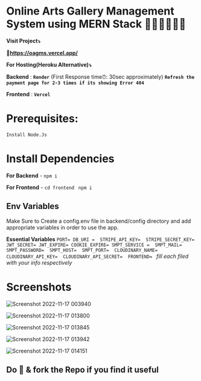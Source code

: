 # Online Arts Gallery Management System using MERN Stack 👨‍🎨👨‍🎨👨‍🎨

**Visit Project⤵️**

**🔗https://oagms.vercel.app/**

**For Hosting(Heroku Alternative)⤵️**

**Backend** : **```Render```** (First Response time⏰: 30sec approximately)
**`Refresh the payment page for 2-3 times if its showing Error 404`**

**Frontend** : **```Vercel```**

# Prerequisites:

```Install Node.Js```


# Install Dependencies

**For Backend** - `npm i`

**For Frontend** - ```cd frontend``` ``` npm i```

## Env Variables

Make Sure to Create a config.env file in backend/config directory and add appropriate variables in order to use the app.

**Essential Variables**
`PORT=
DB_URI = 
STRIPE_API_KEY= 
STRIPE_SECRET_KEY= 
JWT_SECRET=
JWT_EXPIRE=
COOKIE_EXPIRE=
SMPT_SERVICE = 
SMPT_MAIL= 
SMPT_PASSWORD= 
SMPT_HOST= 
SMPT_PORT= 
CLOUDINARY_NAME= 
CLOUDINARY_API_KEY= 
CLOUDINARY_API_SECRET= 
FRONTEND= `
_fill each filed with your info respectively_

# Screenshots
![Screenshot 2022-11-17 003940](https://user-images.githubusercontent.com/77243269/202284497-0d602e99-32b4-4f4e-9d88-9d554e13efb3.png)

![Screenshot 2022-11-17 013800](https://user-images.githubusercontent.com/77243269/202284543-f70b6b82-f63f-4382-a24a-850077724065.png)

![Screenshot 2022-11-17 013845](https://user-images.githubusercontent.com/77243269/202284576-2a896128-d098-4034-bc84-3f0e1390e410.png)

![Screenshot 2022-11-17 013942](https://user-images.githubusercontent.com/77243269/202284605-a9c5d98b-cba6-408e-bd32-8dd7e107641b.png)

![Screenshot 2022-11-17 014151](https://user-images.githubusercontent.com/77243269/202284619-276744c7-011f-4331-9e54-ca58810a43f3.png)

## **Do 🌟 & fork the Repo if you find it useful**
